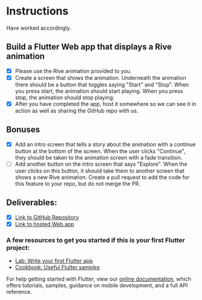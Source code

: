 # Instructions

Have worked accordingly.

## Build a Flutter Web app that displays a Rive animation

- [x] Please use the Rive animation provided to you.
- [x] Create a screen that shows the animation. Underneath the animation there should be a button that toggles saying "Start" and "Stop". When you press start, the animation should start playing. When you press stop, the animation should stop playing.
- [x] After you have completed the app, host it somewhere so we can see it in action as well as sharing the GitHub repo with us.

## Bonuses

- [x] Add an intro screen that tells a story about the animation with a continue button at the bottom of the screen. When the user clicks "Continue", they should be taken to the animation screen with a fade transition.
- [ ] Add another button on the intro screen that says "Explore". When the user clicks on this button, it should take them to another screen that shows a new Rive animation. Create a pull request to add the code for this feature to your repo, but do not merge the PR.

## Deliverables:

- [x] [Link to GitHub Repository](https://github.com/anubhavbagri/WebApp-with-Rive)
- [x] [Link to hosted Web app](https://kado-koala.web.app/#/)

### A few resources to get you started if this is your first Flutter project:

- [Lab: Write your first Flutter app](https://flutter.dev/docs/get-started/codelab)
- [Cookbook: Useful Flutter samples](https://flutter.dev/docs/cookbook)

For help getting started with Flutter, view our
[online documentation](https://flutter.dev/docs), which offers tutorials,
samples, guidance on mobile development, and a full API reference.
